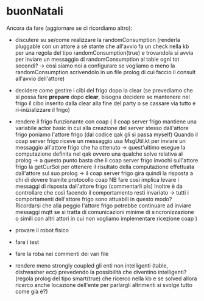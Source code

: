 # buonNatali
Ancora da fare (aggiornare se ci ricordiamo altro):
- discutere su se/come realizzare la randomConsumption (renderla pluggable con un attore a sè stante che all'avvio fa un check nella kb per una regola del tipo randomConsumption(true) e trovandola si avvia per inviare un messaggio di randomConsumption al table ogni tot secondi? -> così siamo noi a configurare se vogliamo o meno la randomConsumption scrivendolo in un file prolog di cui faccio il consult all'avvio dell'attore)
- decidere come gestire i cibi del frigo dopo la clear (se prevediamo che si possa fare <b>prepare</b> dopo <b>clear</b>, bisogna decidere se mantenere nel frigo il cibo inserito dalla clear alla fine del party o se cassare via tutto e ri-inizializzare il frigo)
- rendere il frigo funzionante con coap 
(
Il coap server frigo mantiene una variabile actor basic in cui alla creazione del server stesso dall'attore frigo poniamo l'attore frigo (dal codice qak gli si passa myself)
Quando il coap server frigo riceve un messaggio usa MsgUtil.kt per inviare un messaggio all'attore frigo che ha ottenuto -> quest'ultimo esegue la computazione definita nel qak ovvero una qualche solve relativa al prolog -> a questo punto basta che il coap server frigo invochi sull'attore frigo la getCurSol per ottenere il risultato della computazione effettuata dall'attore sul suo prolog -> il coap server frigo gira quindi la risposta a chi di dovere tramite protocollo coap
NB fare così implica levare i messaggi di risposta dall'attore frigo (commentarli pls)
Inoltre è da controllare che così facendo il comportamento resti invariato -> tutti i comportamenti dell'attore frigo sono attuabili in questo modo? Ricordarsi che alla peggio l'attore frigo potrebbe continuare ad inviare messaggi mqtt se si tratta di comunicazioni minime di sincronizzazione o simili con altri attori in cui non vogliamo implementare ricezione coap
)

- provare il robot fisico
- fare i test
- fare la roba nei commenti dei vari file
- rendere meno strongly coupled gli enti non intelligenti (table, dishwasher ecc) prevedendo la possibilità che diventino intelligenti? (regola prolog del tipo smart(true) che ricerco nella kb e se solved allora ricerco anche locazione dell'ente per parlargli altrimenti si svolge tutto come già è?)
